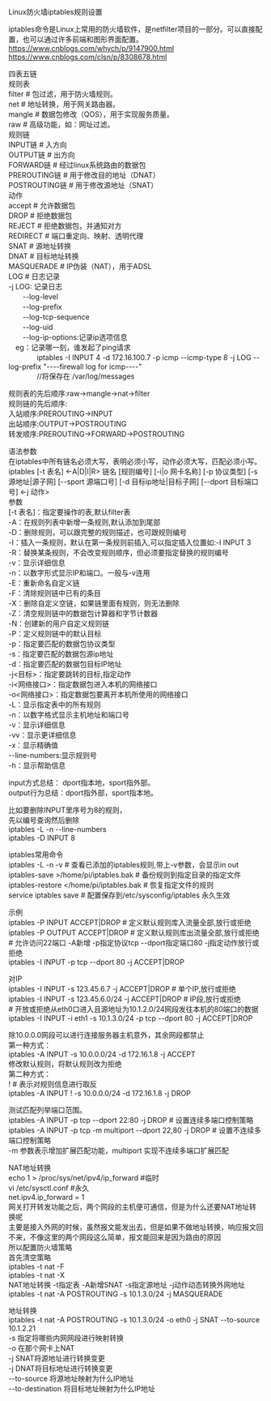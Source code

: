 Linux防火墙iptables规则设置

iptables命令是Linux上常用的防火墙软件，是netfilter项目的一部分。可以直接配置，也可以通过许多前端和图形界面配置。  
https://www.cnblogs.com/whych/p/9147900.html  
https://www.cnblogs.com/clsn/p/8308678.html  
  
四表五链  
规则表  
filter \# 包过滤，用于防火墙规则。  
net \# 地址转换，用于网关路由器。  
mangle \# 数据包修改（QOS），用于实现服务质量。  
raw \# 高级功能，如：网址过滤。  
规则链  
INPUT链 \# 入方向  
OUTPUT链 \# 出方向  
FORWARD链 \# 经过linux系统路由的数据包  
PREROUTING链 \# 用于修改目的地址（DNAT）  
POSTROUTING链 \# 用于修改源地址（SNAT）  
动作  
accept \# 允许数据包  
DROP \# 拒绝数据包  
REJECT \# 拒绝数据包，并通知对方  
REDIRECT \# 端口重定向、映射、透明代理  
SNAT \# 源地址转换  
DNAT \# 目标地址转换  
MASQUERADE \# IP伪装（NAT），用于ADSL  
LOG \# 日志记录  
-j LOG: 记录日志  
　　--log-level  
　　--log-prefix  
　　--log-tcp-sequence  
　　--log-uid  
　　--log-ip-options:记录ip选项信息  
　eg：记录哪一刻，谁发起了ping请求  
　　　　iptables -I INPUT 4 -d 172.16.100.7 -p icmp --icmp-type 8 -j LOG
--log-prefix "----firewall log for icmp----"  
　　　　//将保存在 /var/log/messages  
  
规则表的先后顺序:raw→mangle→nat→filter  
规则链的先后顺序:  
入站顺序:PREROUTING→INPUT  
出站顺序:OUTPUT→POSTROUTING  
转发顺序:PREROUTING→FORWARD→POSTROUTING  
  
  
语法参数  
在iptables中所有链名必须大写，表明必须小写，动作必须大写，匹配必须小写。  
iptables [-t 表名] \<-A\|D\|I\|R\> 链名 [规则编号] [-i\|o 网卡名称] [-p
协议类型] [-s 源地址\|源子网] [--sport 源端口号] [-d 目标ip地址\|目标子网]
[--dport 目标端口号] \<-j 动作\>  
参数  
[-t 表名]：指定要操作的表,默认filter表  
-A：在规则列表中新增一条规则,默认添加到尾部  
-D：删除规则，可以跟完整的规则描述，也可跟规则编号  
-I：插入一条规则，默认在第一条规则前插入,可以指定插入位置如:-I INPUT 3  
-R：替换某条规则，不会改变规则顺序，但必须要指定替换的规则编号  
-v：显示详细信息  
-n：以数字形式显示IP和端口。一般与-v连用  
-E：重新命名自定义链  
-F：清除规则链中已有的条目  
-X：删除自定义空链，如果链里面有规则，则无法删除  
-Z：清空规则链中的数据包计算器和字节计数器  
-N：创建新的用户自定义规则链  
-P：定义规则链中的默认目标  
-p：指定要匹配的数据包协议类型  
-s：指定要匹配的数据包源ip地址  
-d：指定要匹配的数据包目标IP地址  
-j\<目标\>：指定要跳转的目标,指定动作  
-i\<网络接口\>：指定数据包进入本机的网络接口  
-o\<网络接口\>：指定数据包要离开本机所使用的网络接口  
-L：显示指定表中的所有规则  
-n：以数字格式显示主机地址和端口号  
-v：显示详细信息  
-vv：显示更详细信息  
-x：显示精确值  
--line-numbers:显示规则号  
-h：显示帮助信息  
  
input方式总结： dport指本地，sport指外部。  
output行为总结：dport指外部，sport指本地。

比如要删除INPUT里序号为8的规则，  
先以编号查询然后删除  
iptables -L -n --line-numbers  
iptables -D INPUT 8  
  
iptables常用命令  
iptables -L -n -v \# 查看已添加的iptables规则,带上-v参数，会显示in out  
iptables-save \>/home/pi/iptables.bak \# 备份规则到指定目录的指定文件  
iptables-restore \</home/pi/iptables.bak \# 恢复指定文件的规则  
service iptables save \# 配置保存到/etc/sysconfig/iptables 永久生效  
  
示例  
iptables -P INPUT ACCEPT\|DROP \# 定义默认规则库入流量全部,放行或拒绝  
iptables -P OUTPUT ACCEPT\|DROP \# 定义默认规则库出流量全部,放行或拒绝  
\# 允许访问22端口 -A新增 -p指定协议tcp --dport指定端口80 -j指定动作放行或拒绝  
iptables -I INPUT -p tcp --dport 80 -j ACCEPT\|DROP  
  
对IP  
iptables -I INPUT -s 123.45.6.7 -j ACCEPT\|DROP \# 单个IP,放行或拒绝  
iptables -I INPUT -s 123.45.6.0/24 -j ACCEPT\|DROP \# IP段,放行或拒绝  
\# 开放或拒绝从eth0口进入且源地址为10.1.2.0/24网段发往本机的80端口的数据  
iptables -I INPUT -i eth1 -s 10.1.3.0/24 -p tcp --dport 80 -j ACCEPT\|DROP  
  
除10.0.0.0网段可以进行连接服务器主机意外，其余网段都禁止  
第一种方式：  
iptables -A INPUT -s 10.0.0.0/24 -d 172.16.1.8 -j ACCEPT  
修改默认规则，将默认规则改为拒绝  
第二种方式：  
! \# 表示对规则信息进行取反  
iptables -A INPUT ! -s 10.0.0.0/24 -d 172.16.1.8 -j DROP  
  
测试匹配列举端口范围。  
iptables -A INPUT -p tcp --dport 22:80 -j DROP \# 设置连续多端口控制策略  
iptables -A INPUT -p tcp -m multiport --dport 22,80 -j DROP \#
设置不连续多端口控制策略  
-m 参数表示增加扩展匹配功能，multiport 实现不连续多端口扩展匹配  
  
NAT地址转换  
echo 1 \> /proc/sys/net/ipv4/ip_forward \#临时  
vi /etc/sysctl.conf \#永久  
net.ipv4.ip_forward = 1  
网关打开转发功能之后，两个网段的主机便可通信，但是为什么还要NAT地址转换呢  
主要是接入外网的时候，虽然报文能发出去，但是如果不做地址转换，响应报文回不来，不像这里的两个网段这么简单，报文能回来是因为路由的原因  
所以配置防火墙策略  
首先清空策略  
iptables -t nat -F  
iptables -t nat -X  
NAT地址转换 -t指定表 -A新增SNAT -s指定源地址 -j动作动态转换外网地址  
iptables -t nat -A POSTROUTING -s 10.1.3.0/24 -j MASQUERADE  
  
地址转换  
iptables -t nat -A POSTROUTING -s 10.1.3.0/24 -o eth0 -j SNAT --to-source
10.1.2.21  
-s 指定将哪些内网网段进行映射转换  
-o 在那个网卡上NAT  
-j SNAT将源地址进行转换变更  
-j DNAT将目标地址进行转换变更  
--to-source 将源地址映射为什么IP地址  
--to-destination 将目标地址映射为什么IP地址
